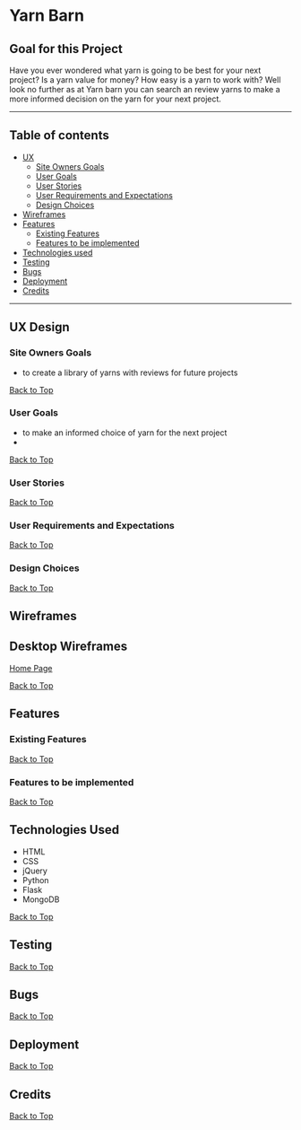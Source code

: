 # Yarn Barn

## Goal for this Project

Have you ever wondered what yarn is going to be best for your next project? Is a yarn value for money? How easy is a yarn to work with? Well look no further as at Yarn barn you can search an review yarns to make a more informed decision on the yarn for your next project.

---
## Table of contents 
* [UX](#ux)
    * [Site Owners Goals](#site-owners-goals)
    * [User Goals](#user-goals)
    * [User Stories](#user-stories)
    * [User Requirements and Expectations](#user-requirements-and-expectations)
    * [Design Choices](#design-choices)
* [Wireframes](#wireframes)
* [Features](#features)
    * [Existing Features](#existing-features)
    * [Features to be implemented](#features-to-be-implemented)
* [Technologies used](#technologies-used)
* [Testing](#testing)
* [Bugs](#bugs)
* [Deployment](#deployment)
* [Credits](#credits)
---

## UX Design

### Site Owners Goals
* to create a library of yarns with reviews for future projects

[Back to Top](#table-of-contents)

### User Goals
* to make an informed choice of yarn for the next project
* 

[Back to Top](#table-of-contents)

### User Stories

[Back to Top](#table-of-contents)
### User Requirements and Expectations

[Back to Top](#table-of-contents)
### Design Choices

[Back to Top](#table-of-contents)

## Wireframes

## Desktop Wireframes

[Home Page](images/HomePageDesktop.png)

[Back to Top](#table-of-contents)
## Features
### Existing Features

[Back to Top](#table-of-contents)
### Features to be implemented 

[Back to Top](#table-of-contents)

## Technologies Used
* HTML
* CSS
* jQuery
* Python
* Flask
* MongoDB

[Back to Top](#table-of-contents)

## Testing

[Back to Top](#table-of-contents)
## Bugs

[Back to Top](#table-of-contents)
## Deployment

[Back to Top](#table-of-contents)
## Credits

[Back to Top](#table-of-contents)

